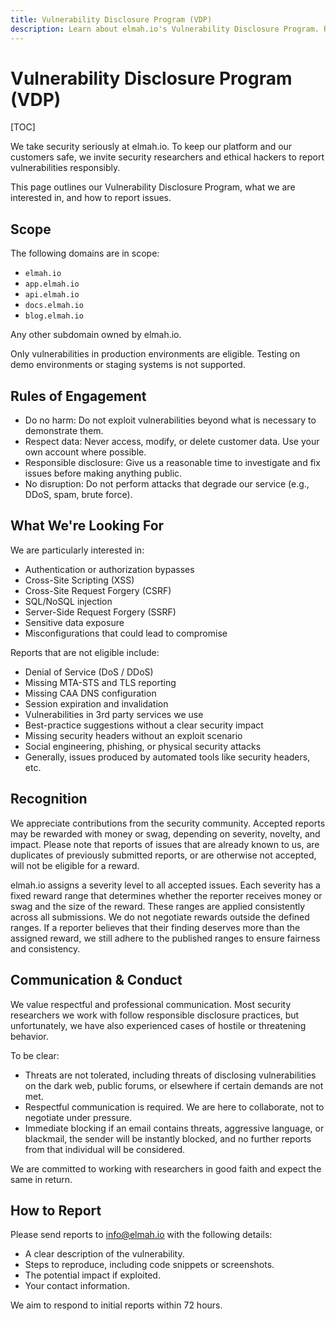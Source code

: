 ```yaml
---
title: Vulnerability Disclosure Program (VDP)
description: Learn about elmah.io's Vulnerability Disclosure Program. Report vulnerabilities responsibly, follow rules of engagement, and earn recognition.
---
```


# Vulnerability Disclosure Program (VDP)

[TOC]

We take security seriously at elmah.io. To keep our platform and our customers safe, we invite security researchers and ethical hackers to report vulnerabilities responsibly.

This page outlines our Vulnerability Disclosure Program, what we are interested in, and how to report issues.

## Scope

The following domains are in scope:

- `elmah.io`
- `app.elmah.io`
- `api.elmah.io`
- `docs.elmah.io`
- `blog.elmah.io`

Any other subdomain owned by elmah.io.

Only vulnerabilities in production environments are eligible. Testing on demo environments or staging systems is not supported.

## Rules of Engagement

- Do no harm: Do not exploit vulnerabilities beyond what is necessary to demonstrate them.
- Respect data: Never access, modify, or delete customer data. Use your own account where possible.
- Responsible disclosure: Give us a reasonable time to investigate and fix issues before making anything public.
- No disruption: Do not perform attacks that degrade our service (e.g., DDoS, spam, brute force).

## What We're Looking For

We are particularly interested in:

- Authentication or authorization bypasses
- Cross-Site Scripting (XSS)
- Cross-Site Request Forgery (CSRF)
- SQL/NoSQL injection
- Server-Side Request Forgery (SSRF)
- Sensitive data exposure
- Misconfigurations that could lead to compromise

Reports that are not eligible include:

- Denial of Service (DoS / DDoS)
- Missing MTA-STS and TLS reporting
- Missing CAA DNS configuration
- Session expiration and invalidation
- Vulnerabilities in 3rd party services we use
- Best-practice suggestions without a clear security impact
- Missing security headers without an exploit scenario
- Social engineering, phishing, or physical security attacks
- Generally, issues produced by automated tools like security headers, etc.

## Recognition

We appreciate contributions from the security community. Accepted reports may be rewarded with money or swag, depending on severity, novelty, and impact. Please note that reports of issues that are already known to us, are duplicates of previously submitted reports, or are otherwise not accepted, will not be eligible for a reward.

elmah.io assigns a severity level to all accepted issues. Each severity has a fixed reward range that determines whether the reporter receives money or swag and the size of the reward. These ranges are applied consistently across all submissions. We do not negotiate rewards outside the defined ranges. If a reporter believes that their finding deserves more than the assigned reward, we still adhere to the published ranges to ensure fairness and consistency.

## Communication & Conduct

We value respectful and professional communication. Most security researchers we work with follow responsible disclosure practices, but unfortunately, we have also experienced cases of hostile or threatening behavior.

To be clear:

- Threats are not tolerated, including threats of disclosing vulnerabilities on the dark web, public forums, or elsewhere if certain demands are not met.
- Respectful communication is required. We are here to collaborate, not to negotiate under pressure.
- Immediate blocking if an email contains threats, aggressive language, or blackmail, the sender will be instantly blocked, and no further reports from that individual will be considered.

We are committed to working with researchers in good faith and expect the same in return.

## How to Report

Please send reports to info@elmah.io with the following details:

- A clear description of the vulnerability.
- Steps to reproduce, including code snippets or screenshots.
- The potential impact if exploited.
- Your contact information.

We aim to respond to initial reports within 72 hours.